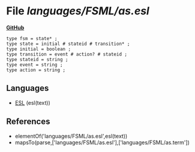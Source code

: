 # File _languages/FSML/as.esl_
**[GitHub](https://github.com/softlang/yas/blob/master/languages/FSML/as.esl)**
```
type fsm = state* ;
type state = initial # stateid # transition* ;
type initial = boolean ;
type transition = event # action? # stateid ;
type stateid = string ;
type event = string ;
type action = string ;
```

## Languages
* [ESL](../languages/ESL.md) (esl(text))

## References
* elementOf('languages/FSML/as.esl',esl(text))
* mapsTo(parse,['languages/FSML/as.esl'],['languages/FSML/as.term'])
